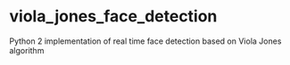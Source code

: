 # viola_jones_face_detection
Python 2 implementation of real time face detection based on Viola Jones algorithm
